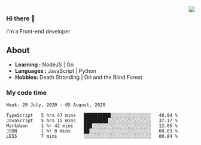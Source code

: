 <img align='right' src="https://github-readme-stats.vercel.app/api?username=strugglebak&show_icons=true">

### Hi there 👋

I'm a Front-end developer

## About

-  **Learning :** NodeJS | Go
-  **Languages :** JavaScript | Python
-  **Hobbies:** Death Stranding | Ori and the Blind Forest

### My code time

<!--START_SECTION:waka-->
```text
Week: 29 July, 2020 - 05 August, 2020

TypeScript   5 hrs 47 mins   ██████████░░░░░░░░░░░░░░░   40.94 % 
JavaScript   5 hrs 15 mins   █████████░░░░░░░░░░░░░░░░   37.17 % 
Markdown     1 hr 42 mins    ███░░░░░░░░░░░░░░░░░░░░░░   12.05 % 
JSON         1 hr 8 mins     ██░░░░░░░░░░░░░░░░░░░░░░░   08.03 % 
LESS         7 mins          ░░░░░░░░░░░░░░░░░░░░░░░░░   00.84 %
```
<!--END_SECTION:waka-->
